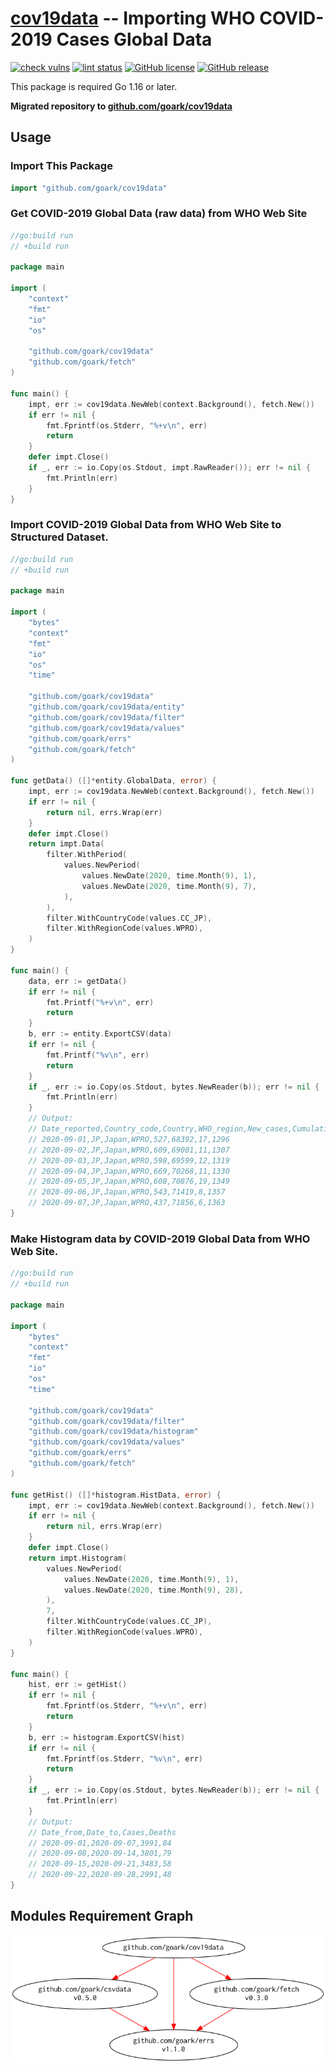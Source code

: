 # [cov19data] -- Importing WHO COVID-2019 Cases Global Data

[![check vulns](https://github.com/goark/cov19data/workflows/vulns/badge.svg)](https://github.com/goark/cov19data/actions)
[![lint status](https://github.com/goark/cov19data/workflows/lint/badge.svg)](https://github.com/goark/cov19data/actions)
[![GitHub license](https://img.shields.io/badge/license-Apache%202-blue.svg)](https://raw.githubusercontent.com/goark/cov19data/master/LICENSE)
[![GitHub release](http://img.shields.io/github/release/goark/cov19data.svg)](https://github.com/goark/cov19data/releases/latest)

This package is required Go 1.16 or later.

**Migrated repository to [github.com/goark/cov19data][cov19data]**

## Usage

### Import This Package

```go
import "github.com/goark/cov19data"
```

### Get COVID-2019 Global Data (raw data) from WHO Web Site

```go
//go:build run
// +build run

package main

import (
    "context"
    "fmt"
    "io"
    "os"

    "github.com/goark/cov19data"
    "github.com/goark/fetch"
)

func main() {
    impt, err := cov19data.NewWeb(context.Background(), fetch.New())
    if err != nil {
        fmt.Fprintf(os.Stderr, "%+v\n", err)
        return
    }
    defer impt.Close()
    if _, err := io.Copy(os.Stdout, impt.RawReader()); err != nil {
        fmt.Println(err)
    }
}
```

### Import COVID-2019 Global Data from WHO Web Site to Structured Dataset.

```go
//go:build run
// +build run

package main

import (
    "bytes"
    "context"
    "fmt"
    "io"
    "os"
    "time"

    "github.com/goark/cov19data"
    "github.com/goark/cov19data/entity"
    "github.com/goark/cov19data/filter"
    "github.com/goark/cov19data/values"
    "github.com/goark/errs"
    "github.com/goark/fetch"
)

func getData() ([]*entity.GlobalData, error) {
    impt, err := cov19data.NewWeb(context.Background(), fetch.New())
    if err != nil {
        return nil, errs.Wrap(err)
    }
    defer impt.Close()
    return impt.Data(
        filter.WithPeriod(
            values.NewPeriod(
                values.NewDate(2020, time.Month(9), 1),
                values.NewDate(2020, time.Month(9), 7),
            ),
        ),
        filter.WithCountryCode(values.CC_JP),
        filter.WithRegionCode(values.WPRO),
    )
}

func main() {
    data, err := getData()
    if err != nil {
        fmt.Printf("%+v\n", err)
        return
    }
    b, err := entity.ExportCSV(data)
    if err != nil {
        fmt.Printf("%v\n", err)
        return
    }
    if _, err := io.Copy(os.Stdout, bytes.NewReader(b)); err != nil {
        fmt.Println(err)
    }
    // Output:
    // Date_reported,Country_code,Country,WHO_region,New_cases,Cumulative_cases,New_deaths,Cumulative_deaths
    // 2020-09-01,JP,Japan,WPRO,527,68392,17,1296
    // 2020-09-02,JP,Japan,WPRO,609,69001,11,1307
    // 2020-09-03,JP,Japan,WPRO,598,69599,12,1319
    // 2020-09-04,JP,Japan,WPRO,669,70268,11,1330
    // 2020-09-05,JP,Japan,WPRO,608,70876,19,1349
    // 2020-09-06,JP,Japan,WPRO,543,71419,8,1357
    // 2020-09-07,JP,Japan,WPRO,437,71856,6,1363
}
```

### Make Histogram data by COVID-2019 Global Data from WHO Web Site.

```go
//go:build run
// +build run

package main

import (
    "bytes"
    "context"
    "fmt"
    "io"
    "os"
    "time"

    "github.com/goark/cov19data"
    "github.com/goark/cov19data/filter"
    "github.com/goark/cov19data/histogram"
    "github.com/goark/cov19data/values"
    "github.com/goark/errs"
    "github.com/goark/fetch"
)

func getHist() ([]*histogram.HistData, error) {
    impt, err := cov19data.NewWeb(context.Background(), fetch.New())
    if err != nil {
        return nil, errs.Wrap(err)
    }
    defer impt.Close()
    return impt.Histogram(
        values.NewPeriod(
            values.NewDate(2020, time.Month(9), 1),
            values.NewDate(2020, time.Month(9), 28),
        ),
        7,
        filter.WithCountryCode(values.CC_JP),
        filter.WithRegionCode(values.WPRO),
    )
}

func main() {
    hist, err := getHist()
    if err != nil {
        fmt.Fprintf(os.Stderr, "%+v\n", err)
        return
    }
    b, err := histogram.ExportCSV(hist)
    if err != nil {
        fmt.Fprintf(os.Stderr, "%v\n", err)
        return
    }
    if _, err := io.Copy(os.Stdout, bytes.NewReader(b)); err != nil {
        fmt.Println(err)
    }
    // Output:
    // Date_from,Date_to,Cases,Deaths
    // 2020-09-01,2020-09-07,3991,84
    // 2020-09-08,2020-09-14,3801,79
    // 2020-09-15,2020-09-21,3483,58
    // 2020-09-22,2020-09-28,2991,48
}
```

## Modules Requirement Graph

[![dependency.png](./dependency.png)](./dependency.png)

[cov19data]: https://github.com/goark/cov19data "goark/cov19data: Importing WHO COVID-2019 Cases Global Data"
